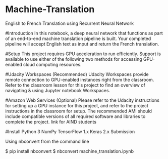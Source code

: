 # Machine-Translation
English to French Translation using Recurrent Neural Network

#Introduction
In this notebook, a deep neural network that functions as part of an end-to-end machine translation pipeline is built. Your completed pipeline will accept English text as input and return the French translation.

#Setup
This project requires GPU acceleration to run efficiently. Support is available to use either of the following two methods for accessing GPU-enabled cloud computing resources.

#Udacity Workspaces (Recommended)
Udacity Workspaces provide remote connection to GPU-enabled instances right from the classroom. Refer to the classroom lesson for this project to find an overview of navigating & using Jupyter notebook Workspaces.

#Amazon Web Services (Optional)
Please refer to the Udacity instructions for setting up a GPU instance for this project, and refer to the project instructions in the classroom for setup. The recommended AMI should include compatible versions of all required software and libraries to complete the project. link for AIND students

#Install
Python 3
NumPy
TensorFlow 1.x
Keras 2.x
Submission


Using nbconvert from the command line

$ pip install nbconvert $ nbconvert machine_translation.ipynb
